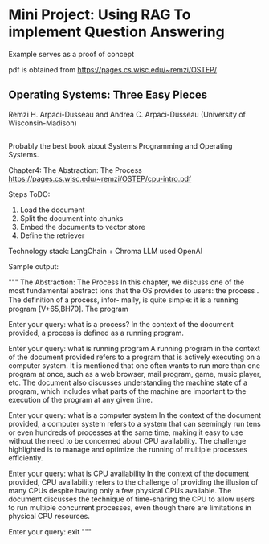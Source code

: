 
# Mini Project: Using RAG To implement Question Answering
Example serves as a proof of concept

pdf is obtained from https://pages.cs.wisc.edu/~remzi/OSTEP/

## Operating Systems: Three Easy Pieces
Remzi H. Arpaci-Dusseau and Andrea C. Arpaci-Dusseau (University of Wisconsin-Madison)
##
Probably the best book about Systems Programming and Operating Systems.

Chapter4: The Abstraction: The Process
https://pages.cs.wisc.edu/~remzi/OSTEP/cpu-intro.pdf

Steps ToDO:

1) Load the document
2) Split the document into chunks
3) Embed the documents to vector store
4) Define the retriever


Technology stack:
LangChain + Chroma
LLM used OpenAI

Sample output:

"""
The Abstraction: The Process
In this chapter, we discuss one of the most fundamental abstract ions that
the OS provides to users: the process . The deﬁnition of a process, infor-
mally, is quite simple: it is a running program [V+65,BH70]. The program

Enter your query: what is a process?
In the context of the document provided, a process is defined as 
a running program.

Enter your query: what is running program
A running program in the context of the document provided refers 
to a program that is actively executing on a computer system. 
It is mentioned that one often wants to run more than one program at once, 
such as a web browser, mail program, game, music player, etc. 
The document also discusses understanding the machine state of a program, 
which includes what parts of the machine are important to the execution of 
the program at any given time.

Enter your query: what is a computer system
In the context of the document provided, a computer system refers to a system that can seemingly 
run tens or even hundreds of processes at the same time, making it easy to use without 
the need to be concerned about CPU availability. The challenge highlighted is to manage and 
optimize the running of multiple processes efficiently.

Enter your query: what is CPU availability
In the context of the document provided, CPU availability refers to the challenge of 
providing the illusion of many CPUs despite having only a few physical CPUs available. 
The document discusses the technique of time-sharing the CPU to allow users 
to run multiple concurrent processes, even though there are limitations in physical CPU resources.

Enter your query: exit
"""
